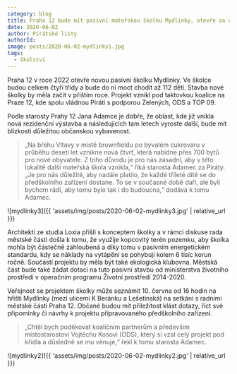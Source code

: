 ```yaml
---
category: blog
title: Praha 12 bude mít pasivní mateřskou školku Mydlinky, otevře za dva roky a pojme až 112 dětí
date: 2020-06-02
author: Pirátské listy
authorId: 
image: posts/2020-06-02-mydlinky1.jpg
tags:
  - školství
---
```


Praha 12 v roce 2022 otevře novou pasivní školku Mydlinky. Ve školce budou celkem čtyři třídy a bude do ní moct chodit až 112 dětí. Stavba nové školky by měla začít v příštím roce. Projekt vznikl pod taktovkou koalice na Praze 12, kde spolu vládnou Piráti s podporou Zelených, ODS a TOP 09.

Podle starosty Prahy 12 Jana Adamce je dobře, že oblast, kde již vnikla nová rezidenční výstavba a následujících tam letech vyroste další, bude mít blízkosti důležitou občanskou vybavenost.

> „Na břehu Vltavy v místě brownfieldu po bývalém cukrovaru v průběhu deseti let vznikne nová čtvrť, která nabídne přes 700 bytů pro nové obyvatele. Z toho důvodu je pro nás zásadní, aby v této lokalitě další mateřská škola vznikla,“ říká starosta Adamec za Piráty. „Je pro nás důležité, aby nadále platilo, že každé tříleté dítě se do předškolního zařízení dostane. To se v současné době daří, ale byli bychom rádi, aby tomu bylo tak i do budoucna,“ dodává k tomu Adamec.

![mydlinky3]({{ 'assets/img/posts/2020-06-02-mydlinky3.jpg' | relative_url }})

Architekti ze studia Loxia přišli s konceptem školky a v rámci diskuse rada městské části došla k tomu, že využije kopcovitý terén pozemku, aby školka mohla být částečně zahloubená a díky tomu v pasivním energetickém standardu, kdy se náklady na vytápění se pohybují kolem 6 tisíc korun ročně. Součástí projektu by měla být také ekologická klubovna. Městská část bude také žádat dotaci na tuto pasivní stavbu od  ministerstva životního prostředí v operačním programu Životní prostředí 2014-2020.

Veřejnost se projektem školky může seznámit 10. června od 16 hodin na hřišti Mydlinky (mezi ulicemi K Beránku a Lešetínská) na setkání s radními městské části Praha 12. Občané budou mít příležitost klást dotazy, říct své připomínky či návrhy k projektu připravovaného předškolního zařízení.

> „Chtěl bych poděkovat koaličním partnerům a především místostarostovi Vojtěchu Kosovi (ODS), který si vzal celý projekt pod křídla a důsledně se mu věnuje,“ řekl k tomu starosta Adamec.

![mydlinky2]({{ 'assets/img/posts/2020-06-02-mydlinky2.jpg' | relative_url }})
